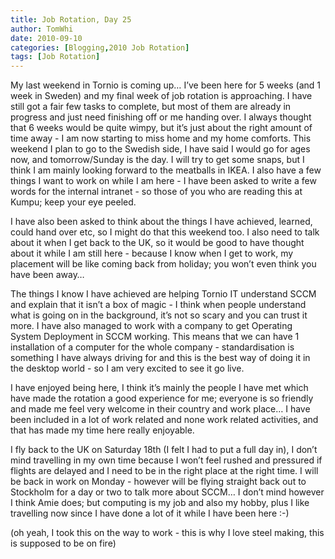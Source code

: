 ```yaml
---
title: Job Rotation, Day 25
author: TomWhi
date: 2010-09-10
categories: [Blogging,2010 Job Rotation]
tags: [Job Rotation]
---
```


My last weekend in Tornio is coming up… I’ve been here for 5 weeks (and 1 week in Sweden) and my final week of job rotation is approaching. I have still got a fair few tasks to complete, but most of them are already in progress and just need finishing off or me handing over. I always thought that 6 weeks would be quite wimpy, but it’s just about the right amount of time away - I am now starting to miss home and my home comforts.
This weekend I plan to go to the Swedish side, I have said I would go for ages now, and tomorrow/Sunday is the day. I will try to get some snaps, but I think I am mainly looking forward to the meatballs in IKEA. I also have a few things I want to work on while I am here - I have been asked to write a few words for the internal intranet - so those of you who are reading this at Kumpu; keep your eye peeled.

I have also been asked to think about the things I have achieved, learned, could hand over etc, so I might do that this weekend too. I also need to talk about it when I get back to the UK, so it would be good to have thought about it while I am still here - because I know when I get to work, my placement will be like coming back from holiday; you won’t even think you have been away…

The things I know I have achieved are helping Tornio IT understand SCCM and explain that it isn’t a box of magic - I think when people understand what is going on in the background, it’s not so scary and you can trust it more. I have also managed to work with a company to get Operating System Deployment in SCCM working. This means that we can have 1 installation of a computer for the whole company - standardisation is something I have always driving for and this is the best way of doing it in the desktop world - so I am very excited to see it go live.

I have enjoyed being here, I think it’s mainly the people I have met which have made the rotation a good experience for me; everyone is so friendly and made me feel very welcome in their country and work place… I have been included in a lot of work related and none work related activities, and that has made my time here really enjoyable.

I fly back to the UK on Saturday 18th (I felt I had to put a full day in), I don’t mind travelling in my own time because I won’t feel rushed and pressured if flights are delayed and I need to be in the right place at the right time. I will be back in work on Monday - however will be flying straight back out to Stockholm for a day or two to talk more about SCCM… I don’t mind however I think Amie does; but computing is my job and also my hobby, plus I like travelling now since I have done a lot of it while I have been here :-)

(oh yeah, I took this on the way to work - this is why I love steel making, this is supposed to be on fire)

